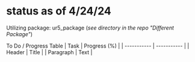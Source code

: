 # status as of 4/24/24

Utilizing package: ur5_package (*see directory in the repo "Different Package"*)

To Do / Progress Table
| Task | Progress (%) |
| ----------- | ----------- |
| Header | Title |
| Paragraph | Text |
